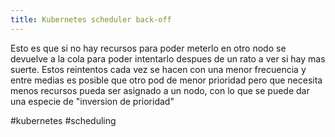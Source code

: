 ```yaml
---
title: Kubernetes scheduler back-off
---
```

Esto es que si no hay recursos para poder meterlo en otro nodo se devuelve a la cola para poder intentarlo despues de un rato a ver si hay mas suerte. Estos reintentos cada vez se hacen con una menor frecuencia y entre medias es posible que otro pod de menor prioridad pero que necesita menos recursos pueda ser asignado a un nodo, con lo que se puede dar una especie de "inversion de prioridad"

#kubernetes #scheduling 